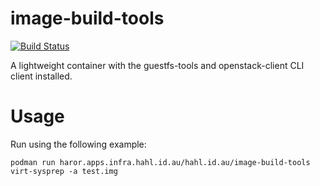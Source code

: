 # image-build-tools

[![Build Status](https://drone.apps.infra.hahl.id.au/api/badges/hahl.id.au/image-build-tools/status.svg)](https://drone.apps.infra.hahl.id.au/hahl.id.au/image-build-tools)

A lightweight container with the guestfs-tools and openstack-client CLI client installed.

# Usage

Run using the following example:

```
podman run haror.apps.infra.hahl.id.au/hahl.id.au/image-build-tools virt-sysprep -a test.img
```

